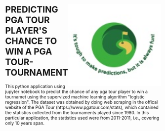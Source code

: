 <div>
<img src="images/Capstone_proj_logo.jpeg" alt="isolated"  width="300px" align="right">
<h1> PREDICTING PGA TOUR PLAYER'S CHANCE TO WIN A PGA TOUR-TOURNAMENT</h1>
<p text-align= "right">
This python application using jupyter notebook to predict the chance of any pga tour player to win a tournamet using the supervized machine learning algorithm "logistic regression". The dataset was obtained by doing web scraping in the offical website of the PGA Tour (https://www.pgatour.com/stats), which contained the statistics collected from the tournaments played since 1980. In this particular application, the statistics used were from 2011-2011, i.e., covering only 10 years span.</p>
</div>

